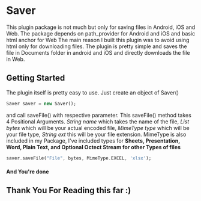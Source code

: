 # Saver

This plugin package is not much but only for saving files in Android, iOS and Web.
The package depends on path_provider for Android and iOS and basic html anchor for Web
The main reason I built this plugin was to avoid using html only for downloading files.
The plugin is pretty simple and saves the file in Documents folder in android and iOS
and directly downloads the file in Web.

## Getting Started

The plugin itself is pretty easy to use.
Just create an object of Saver()

```dart
Saver saver = new Saver();
```

and call saveFile() with respective parameter.
This saveFile() method takes 4 Positional Arguments.
_String name_ which takes the name of the file, _List<dynamic> bytes_ which will be your actual encoded file, _MimeType type_ which will be your file type, _String ext_ this will be your file extension.
MimeType is also included in my Package, I've included types for **Sheets, Presentation, Word, Plain Text, and Optional Octect Stream for other Types of files** 


```dart
saver.saveFile("File", bytes, MimeType.EXCEL, 'xlsx');
```

#### And You're done

## Thank You For Reading this far :)